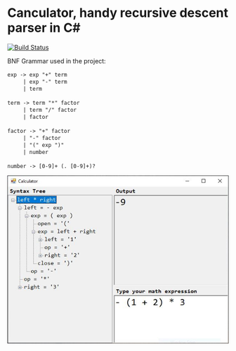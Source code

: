 Canculator, handy recursive descent parser in C#
=====

[![Build Status](https://travis-ci.org/damphat/Calculator.svg?branch=master)](https://travis-ci.org/damphat/Calculator)


BNF Grammar used in the project:

    exp -> exp "+" term
         | exp "-" term
         | term

    term -> term "*" factor
         | term "/" factor
         | factor

    factor -> "+" factor
         | "-" factor
         | "(" exp ")"
         | number

    number -> [0-9]+ (. [0-9]+)?


![alt](screenshot.jpg)